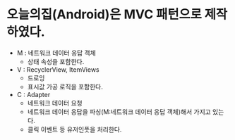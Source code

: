 # 오늘의집(Android)은 MVC 패턴으로 제작하였다.
- M : 네트워크 데이터 응답 객체
  - 상태 속성을 포함한다.
- V : RecyclerView, ItemViews
  - 드로잉
  - 표시값 가공 로직을 포함한다.
- C : Adapter
  - 네트워크 데이터 요청
  - 네트워크 데이터 응답을 파싱(M:네트워크 데이터 응답 객체)해서 가지고 있는다.
  - 클릭 이벤트 등 유저인풋을 처리한다.

 

